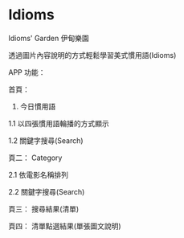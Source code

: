 # Idioms
Idioms' Garden 伊甸樂園

透過圖片內容說明的方式輕鬆學習美式慣用語(Idioms)

APP 功能：

首頁：


1. 今日慣用語

  1.1 以四張慣用語輪播的方式顯示
  
  1.2 關鍵字搜尋(Search)

頁二： Category
  
  2.1 依電影名稱排列
  
  2.2 關鍵字搜尋(Search)

頁三： 搜尋結果(清單)

頁四： 清單點選結果(單張圖文說明)
